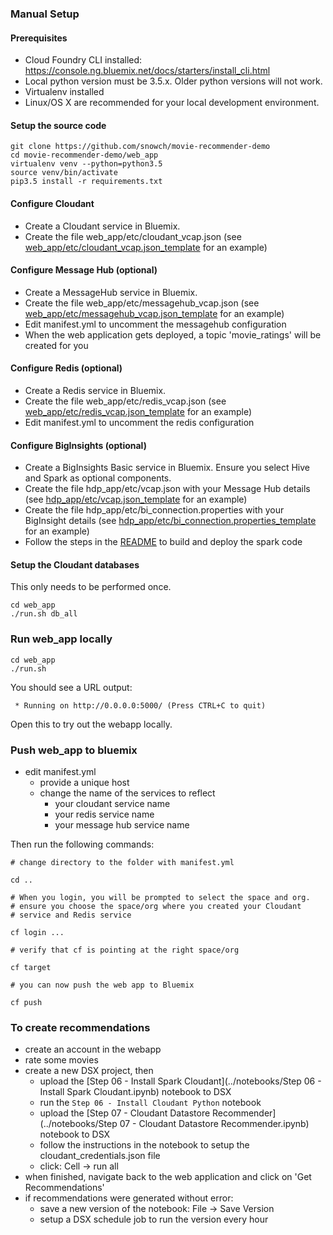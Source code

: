 ### Manual Setup

#### Prerequisites

- Cloud Foundry CLI installed: https://console.ng.bluemix.net/docs/starters/install_cli.html
- Local python version must be 3.5.x.  Older python versions will not work.
- Virtualenv installed
- Linux/OS X are recommended for your local development environment.

#### Setup the source code

```
git clone https://github.com/snowch/movie-recommender-demo
cd movie-recommender-demo/web_app
virtualenv venv --python=python3.5 
source venv/bin/activate
pip3.5 install -r requirements.txt
```

#### Configure Cloudant

 - Create a Cloudant service in Bluemix.
 - Create the file web_app/etc/cloudant_vcap.json (see [web_app/etc/cloudant_vcap.json_template](./web_app/etc/cloudant_vcap.json_template) for an example)
 
#### Configure Message Hub (optional)
 
 - Create a MessageHub service in Bluemix.
 - Create the file web_app/etc/messagehub_vcap.json (see [web_app/etc/messagehub_vcap.json_template](./web_app/etc/cloudant_vcap.json_template) for an example)
 - Edit manifest.yml to uncomment the messagehub configuration
 - When the web application gets deployed, a topic 'movie_ratings' will be created for you
 
#### Configure Redis (optional)
 
 - Create a Redis service in Bluemix.
 - Create the file web_app/etc/redis_vcap.json (see [web_app/etc/redis_vcap.json_template](./web_app/etc/cloudant_vcap.json_template) for an example)
 - Edit manifest.yml to uncomment the redis configuration
 
#### Configure BigInsights (optional)
 
 - Create a BigInsights Basic service in Bluemix.  Ensure you select Hive and Spark as optional components.
 - Create the file hdp_app/etc/vcap.json with your Message Hub details (see [hdp_app/etc/vcap.json_template](./hdp_app/etc/vcap.json_template) for an example)
 - Create the file hdp_app/etc/bi_connection.properties with your BigInsight details (see [hdp_app/etc/bi_connection.properties_template](./hdp_app/etc/bi_connection.properties_template) for an example)
 - Follow the steps in the [README](./hdp_app/README.md) to build and deploy the spark code


#### Setup the Cloudant databases

This only needs to be performed once.

```
cd web_app
./run.sh db_all
```

### Run web_app locally

```
cd web_app
./run.sh
```

You should see a URL output:

```
 * Running on http://0.0.0.0:5000/ (Press CTRL+C to quit)
```

Open this to try out the webapp locally.

### Push web_app to bluemix

 - edit manifest.yml
   - provide a unique host
   - change the name of the services to reflect
     - your cloudant service name
     - your redis service name
     - your message hub service name

Then run the following commands:

```
# change directory to the folder with manifest.yml

cd ..

# When you login, you will be prompted to select the space and org.
# ensure you choose the space/org where you created your Cloudant 
# service and Redis service 

cf login ...

# verify that cf is pointing at the right space/org

cf target

# you can now push the web app to Bluemix

cf push
```

### To create recommendations

 - create an account in the webapp
 - rate some movies
 - create a new DSX project, then
   - upload the [Step 06 - Install Spark Cloudant](../notebooks/Step 06 - Install Spark Cloudant.ipynb) notebook to DSX
   - run the `Step 06 - Install Cloudant Python` notebook 
   - upload the [Step 07 - Cloudant Datastore Recommender](../notebooks/Step 07 - Cloudant Datastore Recommender.ipynb) notebook to DSX
   - follow the instructions in the notebook to setup the cloudant_credentials.json file
   - click: Cell -> run all
 - when finished, navigate back to the web application and click on 'Get Recommendations'
 - if recommendations were generated without error:
    - save a new version of the notebook: File -> Save Version
    - setup a DSX schedule job to run the version every hour

